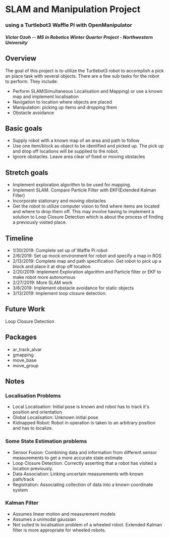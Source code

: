 SLAM and Manipulation Project
=============================

### using a Turtlebot3 Waffle Pi with OpenManipulator

#### *Victor Ozoh -- MS in Robotics Winter Quarter Project - Northwestern University*


## Overview
The goal of this project is to utilize the Turtlebot3 robot to accomplish a pick an place
task with several objects. There are a few sub tasks for the robot to perform. They include:

- Perform SLAM(Simultaneous Localisation and Mapping) or use a known map and implement localisation
- Navigation to location where objects are placed
- Manipulation: picking up items and dropping them
- Obstacle avoidance

## Basic goals
- Supply robot with a known map of an area and path to follow
- Use one item/block as object to be identified and picked up. The pick up and drop off
locations will be supplied to the robot.
- Ignore obstacles. Leave area clear of fixed or moving obstacles

## Stretch goals
- Implement exploration algorithm to be used for mapping.
- Implement SLAM. Compare Particle Filter with EKF(Extended Kalman Filter)
- Incorporate stationary and moving obstacles
- Get the robot to utilize computer vision to find where items are located and where to drop them off. This may involve having to implement a solution to Loop Closure Detection which is about the process of finding a previously visited place.


## Timeline
- 1/30/2019:  Complete set up of Waffle Pi robot
- 2/6/2019:   Set up mock environment for robot and specify a map in ROS
- 2/13/2019:  Complete map and path specification. Get robot to pick up a block and place it at drop off location.
- 2/20/2019: Implement Exploration algorithm and Particle filter or EKF to make robot more autonomous
- 2/27/2019:  More SLAM work
- 3/6/2019: Implement obstacle avoidance for static objects
- 3/13/2019:  Implement loop closure detection.

## Future Work
Loop Closure Detection

## Packages
- ar_track_alvar
- gmapping
- move_base
- move_group

## Notes
### Localisation Problems
- Local Localisation: Initial pose is known and robot has to track it's position and orientation
- Global Localisation: Unknown initial pose
- Kidnapped Robot: Robot in operation is taken to an arbitrary position and has to localize.
### Some State Estimation problems
- Sensor Fusion: Combining data and information from different sensor measurements to get a more accurate state estimate
- Loop Closure Detection: Correctly asserting that a robot has visited a location previously.
- Data Association: Linking uncertain measurements with known path/track
- Registration: Associating collection of data into a known coordinate system
### Kalman Filter
- Assumes linear motion and measurement models
- Assumes a unimodal gaussian
- Not suited to localisation problem of a wheeled robot. Extended Kalman filter is more appropriate for wheeled robots.
